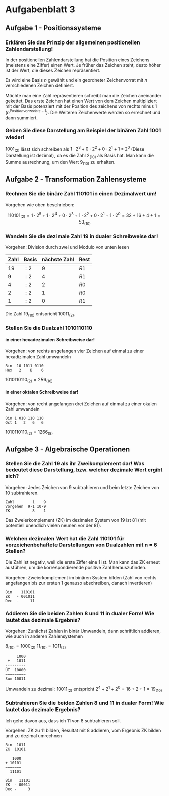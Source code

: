 <!-- markdownlint-disable-file MD026 -->
# Aufgabenblatt 3

## Aufgabe 1 - Positionssysteme

### Erklären Sie das Prinzip der allgemeinen positionellen Zahlendarstellung!

In der positionellen Zahlendarstellung hat die Position eines Zeichens (meistens
eine Ziffer) einen Wert. Je früher das Zeichen steht, desto höher ist der Wert,
die dieses Zeichen repräsentiert.

Es wird eine Basis $n$ gewählt und ein geordneter Zeichenvorrat mit $n$
verschiedenen Zeichen definiert.

Möchte man eine Zahl repräsentieren schreibt man die Zeichen aneinander
gekettet. Das erste Zeichen hat einen Wert von dem Zeichen multipliziert mit der
Basis potenziert mit der Position des zeichens von rechts minus 1 ($n^{Position
von rechts - 1}$). Die Weiteren Zeichenwerte werden so errechnet und dann summiert.

### Geben Sie diese Darstellung am Beispiel der binären Zahl 1001 wieder!

$1001_{(2)}$ lässt sich schreiben als $1\cdot 2^3 + 0\cdot 2^2 + 0\cdot  2^1 +
1* 2^0$ (Diese Darstellung ist dezimal), da es die Zahl $2_{(10)}$ als Basis
hat. Man kann die Summe ausrechnung, um den Wert $9_{(10)}$ zu erhalten.

## Aufgabe 2 - Transformation Zahlensysteme

### Rechnen Sie die binäre Zahl 110101 in einen Dezimalwert um!

Vorgehen wie oben beschrieben:

$$
110101_{(2)}
= 1\cdot 2^5 + 1\cdot 2^4 + 0\cdot 2^3 + 1\cdot 2^2 + 0\cdot 2^1 +1\cdot 2^0
= 32+16+4+1
= 53_{(10)}
$$

### Wandeln Sie die dezimale Zahl 19 in dualer Schreibweise dar!

Vorgehen: Division durch zwei und Modulo von unten lesen

| Zahl | Basis | nächste Zahl | Rest |
| ---- | ----- | ------------ | ---- |
| $19$   | $:2$ | $9$ | $R1$ |
| $9$   | $:2$ | $4$ | $R1$ |
| $4$   | $:2$ | $2$ | $R0$ |
| $2$   | $:2$ | $1$ | $R0$ |
| $1$   | $:2$ | $0$ | $R1$ |

Die Zahl $19_{(10)}$ entspricht $10011_{(2)}$.

### Stellen Sie die Dualzahl 1010110110

#### in einer hexadezimalen Schreibweise dar!

Vorgehen: von rechts angefangen vier Zeichen auf einmal zu einer hexadizimalen
Zahl umwandeln

```text
Bin  10 1011 0110
Hex   2    B    6
```

$1010110110_{(2)} = 2B6_{(16)}$

#### in einer oktalen Schreibweise dar!

Vorgehen: von recht angefangen drei Zeichen auf einmal zu einer okalen Zahl
umwandeln

```text
Bin 1 010 110 110
Oct 1   2   6   6
```

$1010110110_{(2)} = 1266_{(8)}$

## Aufgabe 3 - Algebraische Operationen

### Stellen Sie die Zahl 19 als ihr Zweikomplement dar! Was bedeutet diese Darstellung, bzw. welcher dezimale Wert ergibt sich?

Vorgehen: Jedes Zeichen von 9 subtrahieren und beim letzte Zeichen von 10 subtrahieren.

```text
Zahl        1    9
Vorgehen  9-1 10-9
ZK          8    1
```

Das Zweierkomplement (ZK) im dezimalen System von $19$ ist $81$ (mit potentiell
unendlich vielen neunen vor der 81).

### Welchen dezimalen Wert hat die Zahl 110101 für vorzeichenbehaftete Darstellungen von Dualzahlen mit n = 6 Stellen?

Die Zahl ist negativ, weil die erste Ziffer eine 1 ist. Man kann das ZK erneut
ausführen, um die korrespondierende positive Zahl herauszufinden.

Vorgehen: Zweierkomplement im binären System bilden (Zahl von rechts angefangen bis zur
ersten 1 genauso abschreiben, danach invertieren)

```text
Bin    110101
ZK   - 001011
Dec  -     11
```

### Addieren Sie die beiden Zahlen 8 und 11 in dualer Form! Wie lautet das dezimale Ergebnis?

Vorgehen: Zunächst Zahlen in binär Umwandeln, dann schriftlich addieren, wie
auch in anderen Zahlensystemen

$8_{(10)} = 1000_{(2)}$
$11_{(10)} = 1011_{(2)}$

```text
     1000
 +   1011
---------
ÜT  10000
=========
Sum 10011
```

Umwandeln zu dezimal: $10011_{(2)}$ entspricht $2^4+2^1+2^0 = 16 + 2 + 1 = 19_{(10)}$

### Subtrahieren Sie die beiden Zahlen 8 und 11 in dualer Form! Wie lautet das dezimale Ergebnis?

Ich gehe davon aus, dass ich 11 von 8 subtrahieren soll.

Vorgehen: ZK zu 11 bilden, Resultat mit 8 addieren, vom Ergebnis ZK bilden und
zu dezimal umrechnen

```text
Bin  1011
ZK  10101

   1000
+ 10101
=======
  11101

Bin   11101
ZK  - 00011
Dec -     3
```
